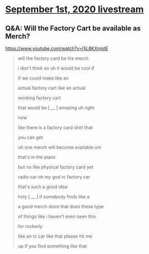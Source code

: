 # [September 1st, 2020 livestream](../2020-09-01.md)
## Q&A: Will the Factory Cart be available as Merch?
https://www.youtube.com/watch?v=i1iL8KXmptE
> will the factory card be his merch
> 
> i don't think so uh it would be cool if
> 
> if we could make like an
> 
> actual factory cart like an actual
> 
> working factory cart
> 
> that would be [ __ ] amazing uh right
> 
> now
> 
> like there is a factory card shirt that
> 
> you can get
> 
> uh one merch will become available um
> 
> that's in the plans
> 
> but no like physical factory card yet
> 
> radio car oh my god rc factory car
> 
> that's such a good idea
> 
> holy [ __ ] if somebody finds like a
> 
> a good merch store that does these type
> 
> of things like i haven't even seen this
> 
> for rockerly
> 
> like an rc car like that please hit me
> 
> up if you find something like that
> 
